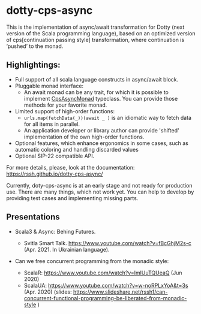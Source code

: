 # dotty-cps-async


This is the implementation of async/await transformation for Dotty (next version of the Scala programming language), based on an optimized version of cps[continuation passing style] transformation, where continuation is ‘pushed’ to the monad. 

## Highlightings:

 * Full support of all scala language constructs in async/await block.
 * Pluggable monad interface:  
    *  An await monad can be any trait, for which it is possible to implement [CpsAsyncMonad](https://github.com/rssh/dotty-cps-async/blob/master/shared/src/main/scala/cps/CpsMonad.scala) typeclass. You can provide those methods for your favorite monad.
 * Limited support of high-order functions:
    * ```urls.map(fetchData(_))(await _ )```  is an idiomatic way to fetch data for all items in parallel.
    * An application developer or library author can provide 'shifted' implementation of the own high-order functions.
 * Optional features, which enhance ergonomics in some cases, such as automatic coloring and handling discarded values
 * Optional SIP-22 compatible API.

For more details, please, look at the documentation: https://rssh.github.io/dotty-cps-async/

Currently, doty-cps-async is at an early stage and not ready for production use.  There are many things, which not work yet.   You can help to develop by providing test cases and implementing missing parts.  

## Presentations

* Scala3 & Async: Behing Futures.
   * Svitla Smart Talk. https://www.youtube.com/watch?v=fBcGhjM2s-c (Apr. 2021. In Ukrainian language).

* Can we free concurrent programming from the monadic style:
    * ScalaR:  https://www.youtube.com/watch?v=ImlUuTQUeaQ  (Jun 2020)
    * ScalaUA: https://www.youtube.com/watch?v=w-noRPLxYoA&t=3s  (Apr. 2020)
   (slides: https://www.slideshare.net/rssh1/can-concurrent-functional-programming-be-liberated-from-monadic-style )


   
